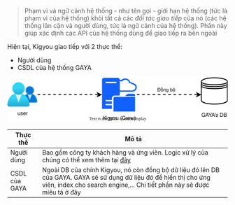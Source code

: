 > Phạm vi và ngữ cảnh hệ thống - như tên gọi - giới hạn hệ thống (tức là phạm vi của hệ thống) khỏi tất cả các _đối tác giao tiếp_ của nó (các hệ thống lân cận và người dùng, tức là ngữ cảnh của hệ thống). Phần này giúp xác định các API của hệ thống dùng để giao tiếp ra bên ngoài


Hiện tại, Kigyou giao tiếp với 2 thực thể: 
- Người dùng 
- CSDL của hệ thống GAYA


![](../_assets/system_scope_and_context.svg)


| Thực thể      | Mô tả                                                                                                                                                                                          |
| ------------- | ---------------------------------------------------------------------------------------------------------------------------------------------------------------------------------------------- |
| Người dùng    | Bao gồm công ty khách hàng và ứng viên. Logic xử lý của chúng có thể xem thêm tại [đây]()                                                                                                      |
| CSDL của GAYA | Ngoài DB của chính Kigyou, nó còn đồng bộ dữ liệu đó lên DB của GAYA. GAYA sẽ sử dụng dữ liệu đó để hiển thị cho ứng viên, index cho search engine,... Chi tiết phần này sẽ được miêu tả ở đây |
